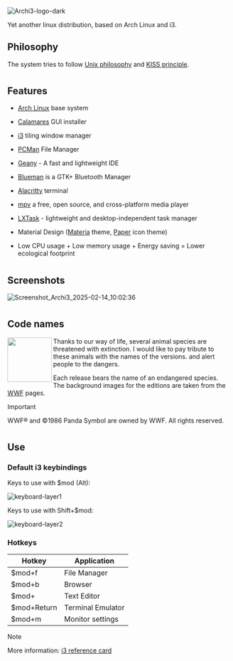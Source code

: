 ![Archi3-logo-dark](https://github.com/user-attachments/assets/2fbf6349-afa2-4beb-83db-d5a10b3cd010)

Yet another linux distribution, based on Arch Linux and i3.

## Philosophy
The system tries to follow [Unix philosophy](https://en.wikipedia.org/wiki/Unix_philosophy) and [KISS principle](https://en.wikipedia.org/wiki/KISS_principle).

#
## Features

- [Arch Linux](https://archlinux.org/) base system
- [Calamares](https://calamares.io/) GUI installer
- [i3](https://i3wm.org/) tiling window manager
- [PCMan](https://github.com/lxde/pcmanfm) File Manager
- [Geany](https://github.com/geany/geany) - A fast and lightweight IDE
- [Blueman](https://github.com/blueman-project/blueman) is a GTK+ Bluetooth Manager
- [Alacritty](https://alacritty.org/) terminal
- [mpv](https://mpv.io/) a free, open source, and cross-platform media player
- [LXTask](https://github.com/lxde/lxtask) - lightweight and desktop-independent task manager


- Material Design ([Materia](https://github.com/nana-4/materia-theme) theme, [Paper](https://snwh.org/paper) icon theme)
- Low CPU usage + Low memory usage + Energy saving = Lower ecological footprint

#
## Screenshots
![Screenshot_Archi3_2025-02-14_10:02:36](https://github.com/user-attachments/assets/85ad80f6-e4ec-4dfc-8f63-da814362a575)

#
## Code names

<img align="left" width="100" src="https://github.com/sandorkakuk/Archi3/blob/master/WWF_Logo_Small_RGB_72dpi.jpg">

Thanks to our way of life, several animal species are threatened with extinction. I would like to pay tribute to these animals with the names of the versions. and alert people to the dangers.

Each release bears the name of an endangered species.
The background images for the editions are taken from the [WWF](https://www.worldwildlife.org/species/directory?direction=desc&sort=extinction_status) pages.

> [!IMPORTANT]
> WWF® and ©1986 Panda Symbol are owned by WWF. All rights reserved.

#
## Use
### Default i3 keybindings

Keys to use with $mod (Alt):

![keyboard-layer1](https://github.com/user-attachments/assets/ee164d51-dd8d-4507-9921-f40da5c74f03)

Keys to use with Shift+$mod:

![keyboard-layer2](https://github.com/user-attachments/assets/6289b9bf-adc7-488a-b13a-ee235f562138)

### Hotkeys

| Hotkey  | Application |
| ------------- | ------------- |
| $mod+f  | File Manager  |
| $mod+b  | Browser  |
| $mod+  | Text Editor  |
| $mod+Return  | Terminal Emulator  |
| $mod+m  | Monitor settings  |


> [!NOTE]
> More information: [i3 reference card](https://i3wm.org/docs/refcard.html)
